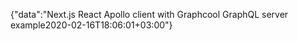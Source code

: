 {"data":"Next.js React Apollo client with Graphcool GraphQL server example2020-02-16T18:06:01+03:00"}

